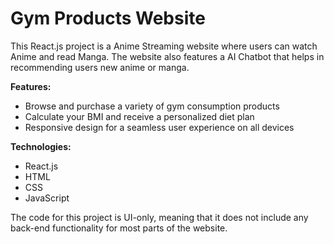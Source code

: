 # Gym Products Website
This React.js project is a Anime Streaming website where users can watch Anime and read Manga. The website also features a AI Chatbot that helps in recommending users new anime or manga.

**Features:**
* Browse and purchase a variety of gym consumption products
* Calculate your BMI and receive a personalized diet plan
* Responsive design for a seamless user experience on all devices
  
**Technologies:**
* React.js
* HTML
* CSS
* JavaScript

The code for this project is UI-only, meaning that it does not include any back-end functionality for most parts of the website.
